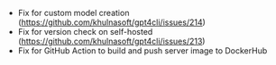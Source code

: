 - Fix for custom model creation (https://github.com/khulnasoft/gpt4cli/issues/214)
- Fix for version check on self-hosted (https://github.com/khulnasoft/gpt4cli/issues/213)
- Fix for GitHub Action to build and push server image to DockerHub
